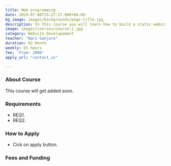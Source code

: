 ```yaml
---
title: Web programming
date: 2019-07-06T15:27:17.000+06:00
bg_image: images/backgrounds/page-title.jpg
description: In this course you will learn how to build a static website.
image: images/courses/course-2.jpg
category: Website Developement
teacher: "Hari Ganjure"
duration: 02 Month
weekly: 03 hours
fee: 'From: 2000'
apply_url: "contact_us"

---
```

### About Course

This course will get added soon.</p>

### Requirements



* REQ1.
* REQ2.



### How to Apply

* Cick on apply button.


### Fees and Funding